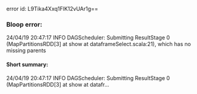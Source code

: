 error id: L9Tika4Xxq1FlK12vUAr1g==
### Bloop error:

24/04/19 20:47:17 INFO DAGScheduler: Submitting ResultStage 0 (MapPartitionsRDD[3] at show at dataframeSelect.scala:21), which has no missing parents
#### Short summary: 

24/04/19 20:47:17 INFO DAGScheduler: Submitting ResultStage 0 (MapPartitionsRDD[3] at show at datafr...